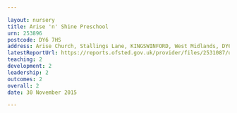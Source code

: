 ```yaml
---

layout: nursery
title: Arise 'n' Shine Preschool
urn: 253896
postcode: DY6 7HS
address: Arise Church, Stallings Lane, KINGSWINFORD, West Midlands, DY6 7HS
latestReportUrl: https://reports.ofsted.gov.uk/provider/files/2531087/urn/253896.pdf
teaching: 2
development: 2
leadership: 2
outcomes: 2
overall: 2
date: 30 November 2015

---
```


